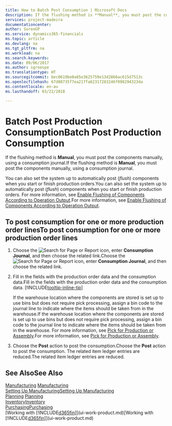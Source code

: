 ```yaml
---
title: How to Batch Post Consumption | Microsoft Docs
description: If the flushing method is **Manual**, you must post the components manually, using a consumption journal.
services: project-madeira
documentationcenter: 
author: SorenGP
ms.service: dynamics365-financials
ms.topic: article
ms.devlang: na
ms.tgt_pltfrm: na
ms.workload: na
ms.search.keywords: 
ms.date: 09/06/2017
ms.author: sgroespe
ms.translationtype: HT
ms.sourcegitcommit: bec0619be0a65e3625759e13d2866ac615d7513c
ms.openlocfilehash: 67d80735f7ea217fa62317283246f098294323da
ms.contentlocale: en-au
ms.lasthandoff: 03/22/2018

---
```

# <a name="batch-post-production-consumption"></a><span data-ttu-id="36d7c-103">Batch Post Production Consumption</span><span class="sxs-lookup"><span data-stu-id="36d7c-103">Batch Post Production Consumption</span></span>
<span data-ttu-id="36d7c-104">If the flushing method is **Manual**, you must post the components manually, using a consumption journal.</span><span class="sxs-lookup"><span data-stu-id="36d7c-104">If the flushing method is **Manual**, you must post the components manually, using a consumption journal.</span></span>

<span data-ttu-id="36d7c-105">You can also set the system up to automatically post (*flush*) components when you start or finish production orders.</span><span class="sxs-lookup"><span data-stu-id="36d7c-105">You can also set the system up to automatically post (*flush*) components when you start or finish production orders.</span></span> <span data-ttu-id="36d7c-106">For more information, see [Enable Flushing of Components According to Operation Output](production-how-to-flush-components-according-to-operation-output.md).</span><span class="sxs-lookup"><span data-stu-id="36d7c-106">For more information, see [Enable Flushing of Components According to Operation Output](production-how-to-flush-components-according-to-operation-output.md).</span></span>

## <a name="to-post-consumption-for-one-or-more-production-order-lines"></a><span data-ttu-id="36d7c-107">To post consumption for one or more production order lines</span><span class="sxs-lookup"><span data-stu-id="36d7c-107">To post consumption for one or more production order lines</span></span>  
1.  <span data-ttu-id="36d7c-108">Choose the ![Search for Page or Report](media/ui-search/search_small.png "Search for Page or Report icon") icon, enter **Consumption Journal**, and then choose the related link.</span><span class="sxs-lookup"><span data-stu-id="36d7c-108">Choose the ![Search for Page or Report](media/ui-search/search_small.png "Search for Page or Report icon") icon, enter **Consumption Journal**, and then choose the related link.</span></span>  
2.  <span data-ttu-id="36d7c-109">Fill in the fields with the production order data and the consumption data.</span><span class="sxs-lookup"><span data-stu-id="36d7c-109">Fill in the fields with the production order data and the consumption data.</span></span> [!INCLUDE[tooltip-inline-tip](includes/tooltip-inline-tip_md.md)]  

    <span data-ttu-id="36d7c-110">If the warehouse location where the components are stored is set up to use bins but does not require pick processing, assign a bin code to the journal line to indicate where the items should be taken from in the warehouse.</span><span class="sxs-lookup"><span data-stu-id="36d7c-110">If the warehouse location where the components are stored is set up to use bins but does not require pick processing, assign a bin code to the journal line to indicate where the items should be taken from in the warehouse.</span></span> <span data-ttu-id="36d7c-111">For more information, see [Pick for Production or Assembly](warehouse-how-to-pick-for-production.md).</span><span class="sxs-lookup"><span data-stu-id="36d7c-111">For more information, see [Pick for Production or Assembly](warehouse-how-to-pick-for-production.md).</span></span>  
3.  <span data-ttu-id="36d7c-112">Choose the **Post** action to post the consumption.</span><span class="sxs-lookup"><span data-stu-id="36d7c-112">Choose the **Post** action to post the consumption.</span></span> <span data-ttu-id="36d7c-113">The related item ledger entries are reduced.</span><span class="sxs-lookup"><span data-stu-id="36d7c-113">The related item ledger entries are reduced.</span></span>

## <a name="see-also"></a><span data-ttu-id="36d7c-114">See Also</span><span class="sxs-lookup"><span data-stu-id="36d7c-114">See Also</span></span>  
<span data-ttu-id="36d7c-115">[Manufacturing](production-manage-manufacturing.md)  </span><span class="sxs-lookup"><span data-stu-id="36d7c-115">[Manufacturing](production-manage-manufacturing.md)  </span></span>  
[<span data-ttu-id="36d7c-116">Setting Up Manufacturing</span><span class="sxs-lookup"><span data-stu-id="36d7c-116">Setting Up Manufacturing</span></span>](production-configure-production-processes.md)  
<span data-ttu-id="36d7c-117">[Planning](production-planning.md)    </span><span class="sxs-lookup"><span data-stu-id="36d7c-117">[Planning](production-planning.md)    </span></span>  
[<span data-ttu-id="36d7c-118">Inventory</span><span class="sxs-lookup"><span data-stu-id="36d7c-118">Inventory</span></span>](inventory-manage-inventory.md)  
[<span data-ttu-id="36d7c-119">Purchasing</span><span class="sxs-lookup"><span data-stu-id="36d7c-119">Purchasing</span></span>](purchasing-manage-purchasing.md)  
<span data-ttu-id="36d7c-120">[Working with [!INCLUDE[d365fin](includes/d365fin_md.md)]](ui-work-product.md)</span><span class="sxs-lookup"><span data-stu-id="36d7c-120">[Working with [!INCLUDE[d365fin](includes/d365fin_md.md)]](ui-work-product.md)</span></span>

